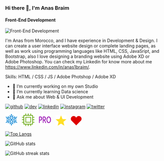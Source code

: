 ### Hi there 👋, I'm Anas Braim
#### Front-End Development 
![Front-End Development ](https://pbs.twimg.com/profile_banners/1372180056739561478/1635721578/600x200)

I'm Anas from Morocco, and I have experience in Development & Design. I can create a user interface website design or complete landing pages, as well as work using programming languages like HTML, CSS, JavaSript, and Bootstrap, also I love designing a branding website using Adobe XD or Adobe Photoshop. You can check my Linkedin for know more about me https://www.linkedin.com/in/anas1braim/.

Skills: HTML / CSS / JS / Adobe Photshop / Adobe XD

- 🔭 I’m currently working on my own Studio 
- 🌱 I’m currently learning Data science 
- 💬 Ask me about Web & UI Development 


[<img src='https://cdn.jsdelivr.net/npm/simple-icons@3.0.1/icons/github.svg' alt='github' height='40'>](https://github.com/anas1braim)  [<img src='https://cdn.jsdelivr.net/npm/simple-icons@3.0.1/icons/dev-dot-to.svg' alt='dev' height='40'>](https://dev.to/anas1braim)  [<img src='https://cdn.jsdelivr.net/npm/simple-icons@3.0.1/icons/linkedin.svg' alt='linkedin' height='40'>](https://www.linkedin.com/in/anas1braim/)  [<img src='https://cdn.jsdelivr.net/npm/simple-icons@3.0.1/icons/instagram.svg' alt='instagram' height='40'>](https://www.instagram.com/anas1braim/)  [<img src='https://cdn.jsdelivr.net/npm/simple-icons@3.0.1/icons/twitter.svg' alt='twitter' height='40'>](https://twitter.com/anas1braim)  

<a href='https://archiveprogram.github.com/'><img src='https://raw.githubusercontent.com/acervenky/animated-github-badges/master/assets/acbadge.gif' width='40' height='40'></a> <a href='https://docs.github.com/en/developers'><img src='https://raw.githubusercontent.com/acervenky/animated-github-badges/master/assets/devbadge.gif' width='40' height='40'></a> <a href='https://github.com/pricing'><img src='https://raw.githubusercontent.com/acervenky/animated-github-badges/master/assets/pro.gif' width='40' height='40'></a> <a href='https://stars.github.com/'><img src='https://raw.githubusercontent.com/acervenky/animated-github-badges/master/assets/starbadge.gif' width='35' height='35'></a> <a href='https://docs.github.com/en/github/supporting-the-open-source-community-with-github-sponsors'><img src='https://raw.githubusercontent.com/acervenky/animated-github-badges/master/assets/sponsorbadge.gif' width='35' height='35'></a> 

[![Top Langs](https://github-readme-stats.vercel.app/api/top-langs/?username=anas1braim)](https://github.com/anuraghazra/github-readme-stats)

![GitHub stats](https://github-readme-stats.vercel.app/api?username=anas1braim&show_icons=true)  

![GitHub streak stats](https://github-readme-streak-stats.herokuapp.com/?user=anas1braim)  

